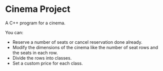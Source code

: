 # Cinema Project
A C++ program for a cinema.

You can:
  - Reserve a number of seats or cancel reservation done already.
  - Modify the dimensions of the cinema like the number of seat rows and the seats in each row.
  - Divide the rows into classes.
  - Set a custom price for each class.
